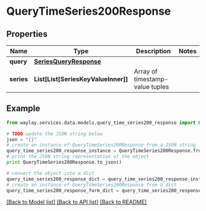 # QueryTimeSeries200Response


## Properties

Name | Type | Description | Notes
------------ | ------------- | ------------- | -------------
**query** | [**SeriesQueryResponse**](SeriesQueryResponse.md) |  | 
**series** | **List[List[SeriesKeyValueInner]]** | Array of timestamp-value tuples | 

## Example

```python
from waylay.services.data.models.query_time_series200_response import QueryTimeSeries200Response

# TODO update the JSON string below
json = "{}"
# create an instance of QueryTimeSeries200Response from a JSON string
query_time_series200_response_instance = QueryTimeSeries200Response.from_json(json)
# print the JSON string representation of the object
print QueryTimeSeries200Response.to_json()

# convert the object into a dict
query_time_series200_response_dict = query_time_series200_response_instance.to_dict()
# create an instance of QueryTimeSeries200Response from a dict
query_time_series200_response_form_dict = query_time_series200_response.from_dict(query_time_series200_response_dict)
```
[[Back to Model list]](../README.md#documentation-for-models) [[Back to API list]](../README.md#documentation-for-api-endpoints) [[Back to README]](../README.md)


